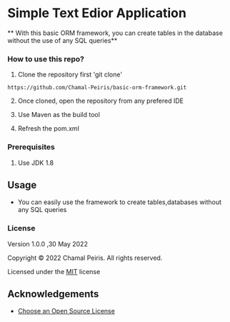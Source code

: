# Simple Text Edior Application




**  With this basic ORM framework, you can create tables in the database without the use of any SQL queries**


### How to use this repo?

1. Clone the repository first  'git clone'

``https://github.com/Chamal-Peiris/basic-orm-framework.git``

2. Once cloned, open the repository from any prefered IDE

3. Use Maven as the build tool

4. Refresh the pom.xml


### Prerequisites
1. Use JDK 1.8



## Usage

* You can easily use the framework to create tables,databases without any SQL queries


### License

Version 1.0.0 ,30 May 2022

Copyright &copy; 2022 Chamal Peiris. All rights reserved.

Licensed under the [MIT](LICENSE) license

## Acknowledgements

* [Choose an Open Source License](https://choosealicense.com)